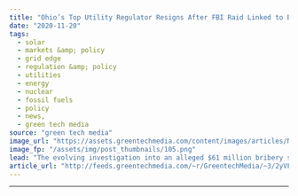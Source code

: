 ```yaml
---
title: "Ohio’s Top Utility Regulator Resigns After FBI Raid Linked to Bribery Scandal"
date: "2020-11-20"
tags: 
  - solar
  - markets &amp; policy
  - grid edge
  - regulation &amp; policy
  - utilities
  - energy
  - nuclear
  - fossil fuels
  - policy
  - news,
  - green tech media
source: "green tech media"
image_url: "https://assets.greentechmedia.com/content/images/articles/Nuclear_FirstEnergy_Ohio_David-Besse_NRC_XL.jpg"
image_fp: "/assets/img/post_thumbnails/105.png"
lead: "The evolving investigation into an alleged $61 million bribery scheme involving Ohio lawmakers and new revelations from utility FirstEnergy have led to the resignation of the state’s top utility regulator. Sam Randazzo, chair of the Public Utilities  ..."
article_url: "http://feeds.greentechmedia.com/~r/GreentechMedia/~3/2yVFqVEo9Gw/ohios-top-utility-regulator-resigns-after-disclosure-of-payment-from-utility-at-center-of-bribery-scandal"
---
```


---
